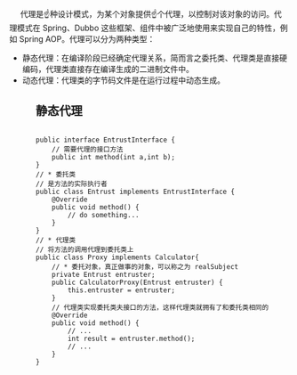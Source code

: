 <p>
&nbsp;&nbsp;&nbsp;&nbsp;
  代理是☝️种设计模式，为某个对象提供☝️个代理，以控制对该对象的访问。代理模式在 Spring、Dubbo 这些框架、组件中被广泛地使用来实现自己的特性，例如 Spring AOP。代理可以分为两种类型：
<ul>
  <li>静态代理：在编译阶段已经确定代理关系，简而言之委托类、代理类是直接硬编码，代理类直接存在编译生成的二进制文件中。</li>
  <li>动态代理：代理类的字节码文件是在运行过程中动态生成。</li>
<ul>
</p>

<h2>静态代理</h2>
<pre>
<code>
public interface EntrustInterface {
    // 需要代理的接口方法
    public int method(int a,int b);
}
// * 委托类
// 是方法的实际执行者
public class Entrust implements EntrustInterface {
    @Override
    public void method() {
        // do something...
    }
}
// * 代理类
// 将方法的调用代理到委托类上
public class Proxy implements Calculator{
    // * 委托对象，真正做事的对象，可以称之为 realSubject
    private Entrust entruster;
    public CalculatorProxy(Entrust entruster) {
        this.entruster = entruster;
    }
    // 代理类实现委托类夫接口的方法，这样代理类就拥有了和委托类相同的
    @Override
    public void method() {
        // ...
        int result = entruster.method();
        // ...
    }
}
</code>
</pre>
